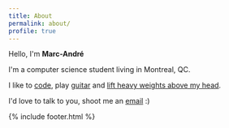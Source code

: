 ```yaml
---
title: About
permalink: about/
profile: true
---
```


Hello, I'm __Marc-André__

I'm a computer science student living in Montreal, QC.

I like to [code][code], play [guitar][guitar] and [lift heavy weights above my head][lift].

I'd love to talk to you, shoot me an [email] :)

{% include footer.html %}


[code]:   https://github.com/xuorig
[guitar]: https://xuorig.bandcamp.com
[lift]:   https://www.youtube.com/user/jazzguitarmarc/videos
[email]:  mailto:mgiroux0@gmail.com
